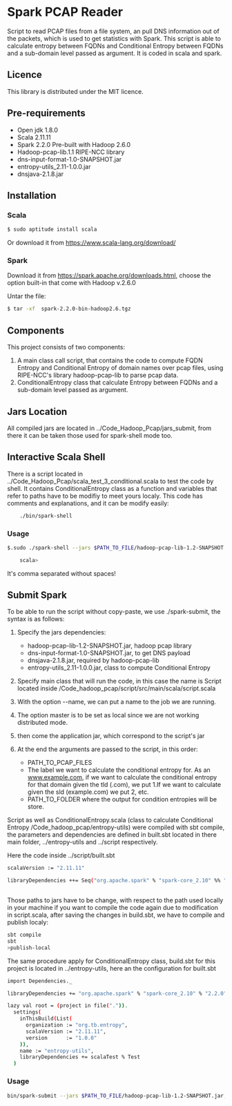 # Spark PCAP Reader

Script to read PCAP files from a file system, an pull DNS information out of the packets, which is used to get statistics with Spark. This script is able to calculate entropy between FQDNs and Conditional Entropy between FQDNs and a sub-domain level passed as argument. It is coded in scala and spark.

## Licence

This library is distributed under the MIT licence.

## Pre-requirements

  - Open jdk 1.8.0
  - Scala 2.11.11
  - Spark 2.2.0 Pre-built with Hadoop 2.6.0
  - Hadoop-pcap-lib.1.1 RIPE-NCC library
  - dns-input-format-1.0-SNAPSHOT.jar
  - entropy-utils_2.11-1.0.0.jar
  - dnsjava-2.1.8.jar


## Installation


### Scala
```sh
$ sudo aptitude install scala 
```
Or download it from https://www.scala-lang.org/download/

### Spark

Download it from https://spark.apache.org/downloads.html, choose the option built-in that come with Hadoop v.2.6.0

Untar the file:
```sh
$ tar -xf  spark-2.2.0-bin-hadoop2.6.tgz
```
## Components

This project consists of two components:
1. A main class call script, that contains the code to compute FQDN Entropy and Conditional Entropy of domain names over pcap files, using RIPE-NCC's library hadoop-pcap-lib to parse pcap data.
2. ConditionalEntropy class that calculate Entropy between FQDNs and a sub-domain level passed as argument.

## Jars Location

All compiled jars are located in ../Code_Hadoop_Pcap/jars_submit, from there it can be taken those used for spark-shell mode too.


## Interactive Scala Shell

There is a script located in ../Code_Hadoop_Pcap/scala_test_3_conditional.scala to test the code by shell. It contains ConditionalEntropy class as a function and variables that refer to paths have to be modifiy to meet yours localy. This code has comments and explanations, and it can be modify easily:
```sh
    ./bin/spark-shell
```

### Usage
```sh
$.sudo ./spark-shell --jars $PATH_TO_FILE/hadoop-pcap-lib-1.2-SNAPSHOT.jar,$PATH_TO_FILE/dns-input-format-1.0-SNAPSHOT.jar,$PATH_TO_FILE/dnsjava-2.1.8.jar

    scala>
```
It's comma separated without spaces!

## Submit Spark

To be able to run the script without copy-paste, we use ./spark-submit, the syntax is as follows:


1. Specify the jars dependencies:

	- hadoop-pcap-lib-1.2-SNAPSHOT.jar, hadoop pcap library
	- dns-input-format-1.0-SNAPSHOT.jar, to get DNS payload
	- dnsjava-2.1.8.jar, required by hadoop-pcap-lib
	- entropy-utils_2.11-1.0.0.jar, class to compute Conditional Entropy

2. Specify main class that will run the code, in this case the name is Script located inside /Code_hadoop_pcap/script/src/main/scala/script.scala

3. With the option --name, we can put a name to the job we are running.

4. The option master is to be set as local since we are not working distributed mode.

5. then come the application jar, which correspond to the script's jar

6. At the end the arguments are passed to the script, in this order: 

	- PATH_TO_PCAP_FILES
	- The label we want to calculate the conditional entropy for. As an www.example.com, if we want to calculate the conditional entropy for that domain given the tld (.com), we put 1.If we want to calculate given the sld (example.com) we put 2, etc.
	- PATH_TO_FOLDER where the output for condition entropies will be store.

Script as well as ConditionalEntropy.scala (class to calculate Conditional Entropy /Code_hadoop_pcap/entropy-utils) were compiled with sbt compile, the parameters and dependencies are defined in built.sbt located in there main folder, ../entropy-utils and ../script respectively.

Here the code inside ../script/built.sbt

```sh
scalaVersion := "2.11.11"

libraryDependencies ++= Seq("org.apache.spark" % "spark-core_2.10" %% "2.2.0", "org.apache.hadoop" % "hadoop-common" % "2.6.5", "org.apache.hadoop" % "hadoop-mapreduce-client-core" % "2.6.5", "net.ripe.hadoop.pcap" % "hadoop-pcap-lib" % "1.1" from "file:$PATH_TO_FILE/hadoop-pcap-lib-1.1.jar", "org.example.DnsInputFormat" % "dns-input-format" % "1.0-SNAPSHOT" from "file:$PATH_TO_FILE/dns-input-format-1.0-SNAPSHOT.jar", "dnsjava" % "dnsjava" % "2.1.8", "org.tb.entropy" %% "entropy-utils" % "1.0.0", "org.apache.spark" % "spark-streaming_2.10" % "2.2.0" % "provided", "org.apache.spark" % "spark-sql_2.10" % "2.2.0", "org.apache.spark" % "spark-mllib_2.10" % "2.2.0" % "provided")
 
```
Those paths to jars have to be change, with respect to the path used locally in your machine if you want to compile the code again due to modification in script.scala, after saving the changes in build.sbt, we have to compile and publish localy:

```sh
sbt compile
sbt
>publish-local

```
The same procedure apply for ConditionalEntropy class, build.sbt for this project is located in ../entropy-utils, here an the configuration for built.sbt

```sh
import Dependencies._

libraryDependencies += "org.apache.spark" % "spark-core_2.10" % "2.2.0"

lazy val root = (project in file(".")).
  settings(
    inThisBuild(List(
      organization := "org.tb.entropy",
      scalaVersion := "2.11.11",
      version      := "1.0.0"
    )),
    name := "entropy-utils",
    libraryDependencies += scalaTest % Test
  )

```

### Usage

```sh
bin/spark-submit --jars $PATH_TO_FILE/hadoop-pcap-lib-1.2-SNAPSHOT.jar,$PATH_TO_FILE/dns-input-format-1.0-SNAPSHOT.jar,$PATH_TO_FILE/dnsjava-2.1.8.jar,$PATH_TO_FILE/entropy-utils_2.11-1.0.0.jar --class Script --name test --master local $PATH_TO_FILE/script_2.11-0.1-SNAPSHOT.jar $PATH_TO_PCAP_FILE 2 $PATH_TO_OUTPUT_FILE

```

